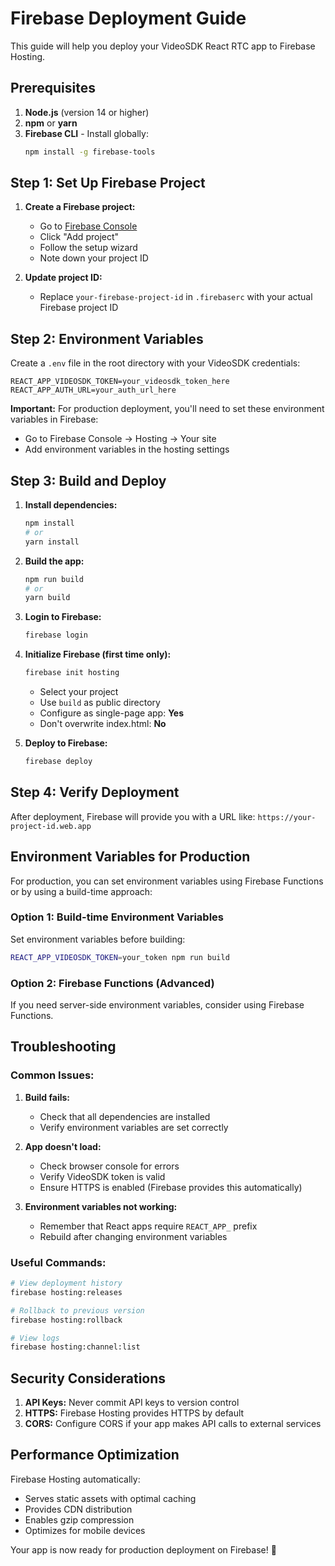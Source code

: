 # Firebase Deployment Guide

This guide will help you deploy your VideoSDK React RTC app to Firebase Hosting.

## Prerequisites

1. **Node.js** (version 14 or higher)
2. **npm** or **yarn**
3. **Firebase CLI** - Install globally:
   ```bash
   npm install -g firebase-tools
   ```

## Step 1: Set Up Firebase Project

1. **Create a Firebase project:**
   - Go to [Firebase Console](https://console.firebase.google.com/)
   - Click "Add project"
   - Follow the setup wizard
   - Note down your project ID

2. **Update project ID:**
   - Replace `your-firebase-project-id` in `.firebaserc` with your actual Firebase project ID

## Step 2: Environment Variables

Create a `.env` file in the root directory with your VideoSDK credentials:

```env
REACT_APP_VIDEOSDK_TOKEN=your_videosdk_token_here
REACT_APP_AUTH_URL=your_auth_url_here
```

**Important:** For production deployment, you'll need to set these environment variables in Firebase:
- Go to Firebase Console → Hosting → Your site
- Add environment variables in the hosting settings

## Step 3: Build and Deploy

1. **Install dependencies:**
   ```bash
   npm install
   # or
   yarn install
   ```

2. **Build the app:**
   ```bash
   npm run build
   # or
   yarn build
   ```

3. **Login to Firebase:**
   ```bash
   firebase login
   ```

4. **Initialize Firebase (first time only):**
   ```bash
   firebase init hosting
   ```
   - Select your project
   - Use `build` as public directory
   - Configure as single-page app: **Yes**
   - Don't overwrite index.html: **No**

5. **Deploy to Firebase:**
   ```bash
   firebase deploy
   ```

## Step 4: Verify Deployment

After deployment, Firebase will provide you with a URL like:
`https://your-project-id.web.app`

## Environment Variables for Production

For production, you can set environment variables using Firebase Functions or by using a build-time approach:

### Option 1: Build-time Environment Variables
Set environment variables before building:
```bash
REACT_APP_VIDEOSDK_TOKEN=your_token npm run build
```

### Option 2: Firebase Functions (Advanced)
If you need server-side environment variables, consider using Firebase Functions.

## Troubleshooting

### Common Issues:

1. **Build fails:**
   - Check that all dependencies are installed
   - Verify environment variables are set correctly

2. **App doesn't load:**
   - Check browser console for errors
   - Verify VideoSDK token is valid
   - Ensure HTTPS is enabled (Firebase provides this automatically)

3. **Environment variables not working:**
   - Remember that React apps require `REACT_APP_` prefix
   - Rebuild after changing environment variables

### Useful Commands:

```bash
# View deployment history
firebase hosting:releases

# Rollback to previous version
firebase hosting:rollback

# View logs
firebase hosting:channel:list
```

## Security Considerations

1. **API Keys:** Never commit API keys to version control
2. **HTTPS:** Firebase Hosting provides HTTPS by default
3. **CORS:** Configure CORS if your app makes API calls to external services

## Performance Optimization

Firebase Hosting automatically:
- Serves static assets with optimal caching
- Provides CDN distribution
- Enables gzip compression
- Optimizes for mobile devices

Your app is now ready for production deployment on Firebase! 🚀
